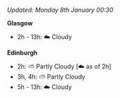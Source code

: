 *Updated: Monday 8th January 00:30*

**Glasgow**

* 2h - 13h: :cloud: Cloudy

**Edinburgh**

* 2h: :partly_sunny: Partly Cloudy [:cloud: as of 2h]
* 3h, 4h: :partly_sunny: Partly Cloudy
* 5h - 13h: :cloud: Cloudy
